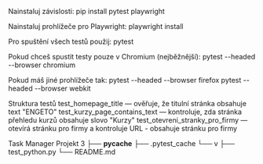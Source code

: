 Nainstaluj závislosti:
pip install pytest playwright

Nainstaluj prohlížeče pro Playwright:
playwright install

Pro spuštění všech testů použij:
pytest

Pokud chceš spustit testy pouze v Chromium (nejběžnější):
pytest --headed --browser chromium

Pokud máš jiné prohlížeče tak:
pytest --headed --browser firefox
pytest --headed --browser webkit

Struktura testů 
test_homepage_title — ověřuje, že titulní stránka obsahuje text "ENGETO"
test_kurzy_page_contains_text — kontroluje, zda stránka přehledu kurzů obsahuje slovo "Kurzy"
test_otevreni_stranky_pro_firmy — otevírá stránku pro firmy a kontroluje URL - obsahuje stránku pro firmy


Task Manager Projekt 3
├── __pycache__
├── .pytest_cache
    └── v
├── test_python.py
└── README.md
